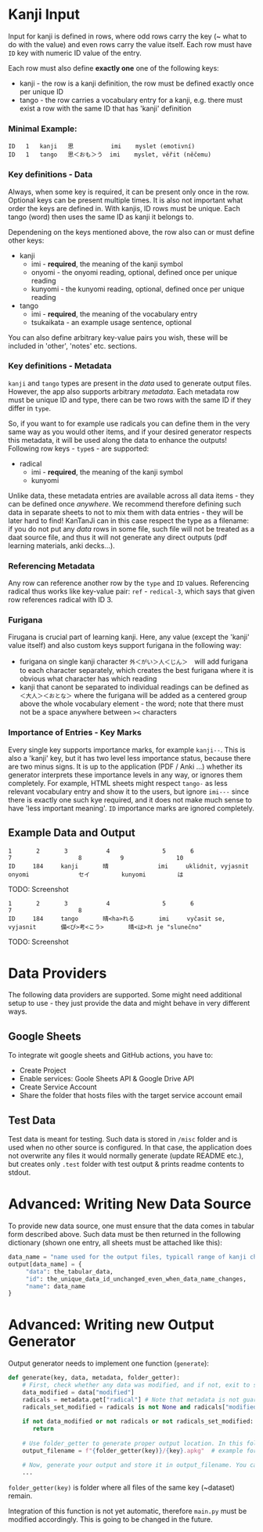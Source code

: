 # Kanji Input

Input for kanji is defined in rows, where odd rows carry the key (~ what to do with the value) and even rows carry the value itself.
Each row must have `ID` key with numeric ID value of the entry. 

Each row must also define **exactly one** one of the following keys:

 - kanji - the row is a kanji definition, the row must be defined exactly once per unique ID
 - tango - the row carries a vocabulary entry for a kanji, e.g. there must exist a row with the same ID that has 'kanji' definition


### Minimal Example:
```
ID   1   kanji   思   　　　　 imi    myslet (emotivní)
ID   1   tango   思＜おも＞う  imi    myslet, věřit (něčemu)
```

### Key definitions - Data
Always, when some key is required, it can be present only once in the row. Optional keys can be present multiple times.
It is also not important what order the keys are defined in. With kanjis, ID rows must be unique. Each tango (word)
then uses the same ID as kanji it belongs to.

Dependening on the keys mentioned above, the row also can or must define other keys:
 - kanji
   - imi - **required**, the meaning of the kanji symbol
   - onyomi - the onyomi reading, optional, defined once per unique reading
   - kunyomi - the kunyomi reading, optional, defined once per unique reading
 - tango
   - imi - **required**, the meaning of the vocabulary entry
   - tsukaikata - an example usage sentence, optional

You can also define arbitrary key-value pairs you wish, these will be included in 'other', 'notes' etc. sections.

### Key definitions - Metadata
``kanji`` and `tango` types are present in the _data_ used to generate output files. However, 
the app also supports arbitrary _metadata_. Each metadata row must be unique ID and type, there can
be two rows with the same ID if they differ in ``type``.

So, if you want to for example use radicals you can
define them in the very same way as you would other items, and if your desired generator
respects this metadata, it will be used along the data to enhance the outputs! Following
row keys - ``type``s - are supported:

 - radical
   - imi - **required**, the meaning of the kanji symbol
   - kunyomi
 

Unlike data, these metadata entries are available across all data items - they can be defined
once _anywhere_. We recommend therefore defining such data in separate sheets to not
to mix them with data entries - they will be later hard to find! KanTanJi can in this case
respect the type as a filename: if you do not put any _data_ rows in some file, such file
will not be treated as a daat source file, and thus it will not generate any direct outputs (pdf learning materials, anki decks...).

### Referencing Metadata
Any row can reference another row by the ``type`` and `ID` values. Referencing radical thus works
like key-value pair: ``ref`` - ``redical-3``, which says that given row references radical with ID 3.

### Furigana
Firugana is crucial part of learning kanji. Here, any value (except the 'kanji' value itself) and also custom keys support furigana in the following way:

 - furigana on single kanji character `外＜がい＞人＜じん＞`　will add furigana to each character separately, which creates the best furigana where it is obvious
what character has which reading
 - kanji that canont be separated to individual readings can be defined as `＜大人＞＜おとな＞` where the furigana will be added as a centered group above the 
whole vocabulary element - the word; note that there must not be a space anywhere between `><` characters

### Importance of Entries - Key Marks
Every single key supports importance marks, for example `kanji--`. This is also a 'kanji' key, but it has two level less importance status, because
there are two minus signs. It is up to the application (PDF / Anki ...) whether its generator interprets these importance levels in any way, or ignores them completely. For example, HTML sheets might respect `tango-` as less relevant vocabulary entry and show it to the users, but ignore `imi---` since there
is exactly one such kye required, and it does not make much sense to have 'less important meaning'. `ID` importance marks are ignored completely.

## Example Data and Output

```
1       2       3           4               5       6                           7                   8           9               10
ID     184     kanji       晴              imi     uklidnit, vyjasnit          onyomi              セイ         kunyomi         は
```

TODO: Screenshot


```
1       2       3           4               5       6                           7                   8
ID     184     tango       晴<ha>れる       imi     vyčasit se, vyjasnit       備<び>考<こう>       晴<は>れ je "slunečno" 
```
TODO: Screenshot


# Data Providers
The following data providers are supported. Some might need additional setup to use - they just provide
the data and might behave in very different ways.

## Google Sheets
To integrate wit google sheets and GitHub actions, you have to:

 - Create Project
 - Enable services: Goole Sheets API & Google Drive API
 - Create Service Account
 - Share the folder that hosts files with the target service account email

## Test Data
Test data is meant for testing. Such data is stored in ``/misc`` folder
and is used when no other source is configured. In that case, the application
does not overwrite any files it would normally generate (update README etc.), 
but creates only ``.test`` folder with test output & prints readme contents to stdout.

# Advanced: Writing New Data Source
To provide new data source, one must ensure that the data comes in tabular form 
described above. Such data must be then returned in the following dictionary (shown one entry,
all sheets must be attached like this):

````python
data_name = "name used for the output files, typicall range of kanji characters it provides info about"
output[data_name] = {
     "data": the_tabular_data,
     "id": the_unique_data_id_unchanged_even_when_data_name_changes,
     "name": data_name
}
````

# Advanced: Writing new Output Generator
Output generator needs to implement one function (`generate`):

````python
def generate(key, data, metadata, folder_getter):
    # First, check whether any data was modified, and if not, exit to spare resources
    data_modified = data["modified"]
    radicals = metadata.get["radical"] # Note that metadata is not guaranteed to be present, only if at least one radical entry was present in the data!
    radicals_set_modified = radicals is not None and radicals["modified"]
    
    if not data_modified or not radicals or not radicals_set_modified:
       return
    
    # Use folder_getter to generate proper output location. In this folder, output a file suitable for your output type
    output_filename = f"{folder_getter(key)}/{key}.apkg"  # example for anki deck

    # Now, generate your output and store it in output_filename. You can also create multiple files if it is desirable.
    ...
````
``folder_getter(key)`` is folder where all files of the same key (~dataset) remain.

Integration of this function is not yet automatic, therefore ``main.py`` must be modified
accordingly. This is going to be changed in the future.